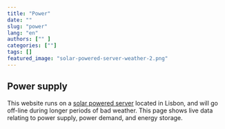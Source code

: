 ```yaml
---
title: "Power"
date: ""
slug: "power"
lang: "en"
authors: ["" ]
categories: [""]
tags: []
featured_image: "solar-powered-server-weather-2.png"
---
```


## Power supply

This website runs on a [solar powered server](/about/the-solar-website) located in Lisbon, and will go off-line during longer periods of bad weather. This page shows live data relating to power supply, power demand, and energy storage.